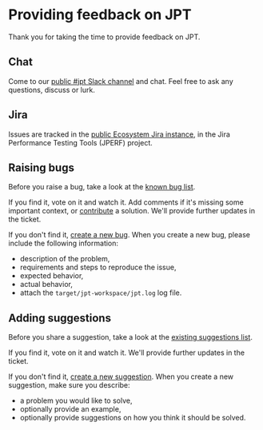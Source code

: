 # Providing feedback on JPT

Thank you for taking the time to provide feedback on JPT.

## Chat
Come to our [public #jpt Slack channel][slack-invite] and chat.
Feel free to ask any questions, discuss or lurk.

## Jira

Issues are tracked in the [public Ecosystem Jira instance][ecosystem-jira],
in the Jira Performance Testing Tools (JPERF) project.

## Raising bugs

Before you raise a bug, take a look at the [known bug list][bug-list].

If you find it, vote on it and watch it. Add comments if it's missing
some important context, or [contribute][article-contributing] a solution.
We'll provide further updates in the ticket.

If you don't find it, [create a new bug][bug-create]. When you create a
new bug, please include the following information:

* description of the problem,
* requirements and steps to reproduce the issue,
* expected behavior,
* actual behavior,
* attach the `target/jpt-workspace/jpt.log` log file.

## Adding suggestions

Before you share a suggestion, take a look at the
[existing suggestions list][suggestion-list].

If you find it, vote on it and watch it. We'll provide further updates
in the ticket.

If you don't find it, [create a new suggestion][suggestion-create]. When
you create a new suggestion, make sure you describe:

* a problem you would like to solve,
* optionally provide an example,
* optionally provide suggestions on how you think it should be solved.

[slack-invite]: http://go.atlassian.com/jpt-slack
[article-contributing]: CONTRIBUTING.md
[ecosystem-jira]: https://ecosystem.atlassian.net/secure/RapidBoard.jspa?rapidView=457&projectKey=JPERF&view=planning
[suggestion-list]: https://ecosystem.atlassian.net/issues/?filter=61606
[suggestion-create]: https://ecosystem.atlassian.net/secure/CreateIssue!default.jspa?projectKey=JPERF&issuetype=11500
[bug-list]: https://ecosystem.atlassian.net/issues/?filter=61607
[bug-create]: https://ecosystem.atlassian.net/secure/CreateIssue!default.jspa?projectKey=JPERF&issuetype=1
